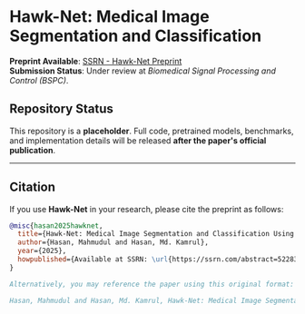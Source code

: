 # Hawk-Net: Medical Image Segmentation and Classification

**Preprint Available**: [SSRN - Hawk-Net Preprint](https://ssrn.com/abstract=5228325)  
**Submission Status**: Under review at *Biomedical Signal Processing and Control (BSPC)*.

## Repository Status
This repository is a **placeholder**. Full code, pretrained models, benchmarks, and implementation details will be released **after the paper's official publication**.

---

## Citation

If you use **Hawk-Net** in your research, please cite the preprint as follows:

```bibtex
@misc{hasan2025hawknet,
  title={Hawk-Net: Medical Image Segmentation and Classification Using Multi-Scale Convolutional Self-Attention-Based Image Processor with DK-CNN-Mamba-xAttention Fusion Network},
  author={Hasan, Mahmudul and Hasan, Md. Kamrul},
  year={2025},
  howpublished={Available at SSRN: \url{https://ssrn.com/abstract=5228325} or \url{http://dx.doi.org/10.2139/ssrn.5228325}}
}

Alternatively, you may reference the paper using this original format:

Hasan, Mahmudul and Hasan, Md. Kamrul, Hawk-Net: Medical Image Segmentation and Classification Using Multi-Scale Convolutional Self-Attention-Based Image Processor with DK-CNN-Mamba-xAttention Fusion Network. Available at SSRN: https://ssrn.com/abstract=5228325 or http://dx.doi.org/10.2139/ssrn.5228325.
